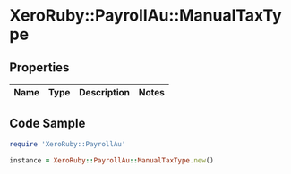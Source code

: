 # XeroRuby::PayrollAu::ManualTaxType

## Properties

Name | Type | Description | Notes
------------ | ------------- | ------------- | -------------

## Code Sample

```ruby
require 'XeroRuby::PayrollAu'

instance = XeroRuby::PayrollAu::ManualTaxType.new()
```


